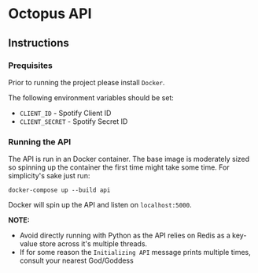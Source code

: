 # Octopus API

## Instructions

### Prequisites

Prior to running the project please install `Docker`. 

The following environment variables should be set:
* `CLIENT_ID` - Spotify Client ID
* `CLIENT_SECRET` - Spotify Secret ID

### Running the API

The API is run in an Docker container. The base image is moderately sized so spinning up the container the first time might take some time. For simplicity's sake just run:

```
docker-compose up --build api
```

Docker will spin up the API and listen on `localhost:5000`.

**NOTE:** 
* Avoid directly running with Python as the API relies on Redis as a key-value store across it's multiple threads.
* If for some reason the `Initializing API` message prints multiple times, consult your nearest God/Goddess